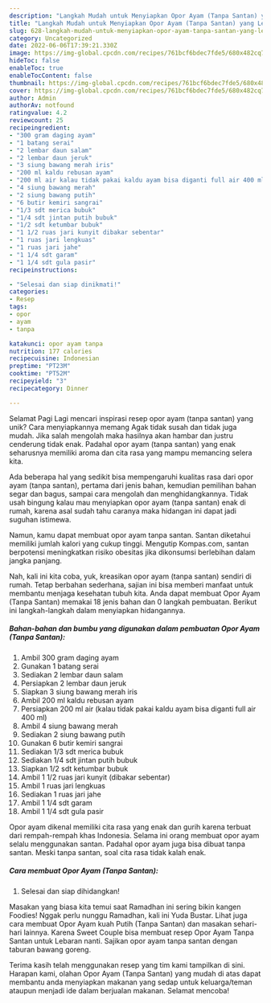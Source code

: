 ```yaml
---
description: "Langkah Mudah untuk Menyiapkan Opor Ayam (Tanpa Santan) yang Lezat, Enak"
title: "Langkah Mudah untuk Menyiapkan Opor Ayam (Tanpa Santan) yang Lezat, Enak"
slug: 628-langkah-mudah-untuk-menyiapkan-opor-ayam-tanpa-santan-yang-lezat-enak
category: Uncategorized
date: 2022-06-06T17:39:21.330Z
image: https://img-global.cpcdn.com/recipes/761bcf6bdec7fde5/680x482cq70/opor-ayam-tanpa-santan-foto-resep-utama.jpg
hideToc: false
enableToc: true
enableTocContent: false
thumbnail: https://img-global.cpcdn.com/recipes/761bcf6bdec7fde5/680x482cq70/opor-ayam-tanpa-santan-foto-resep-utama.jpg
cover: https://img-global.cpcdn.com/recipes/761bcf6bdec7fde5/680x482cq70/opor-ayam-tanpa-santan-foto-resep-utama.jpg
author: Admin
authorAv: notfound
ratingvalue: 4.2
reviewcount: 25
recipeingredient:
- "300 gram daging ayam"
- "1 batang serai"
- "2 lembar daun salam"
- "2 lembar daun jeruk"
- "3 siung bawang merah iris"
- "200 ml kaldu rebusan ayam"
- "200 ml air kalau tidak pakai kaldu ayam bisa diganti full air 400 ml"
- "4 siung bawang merah"
- "2 siung bawang putih"
- "6 butir kemiri sangrai"
- "1/3 sdt merica bubuk"
- "1/4 sdt jintan putih bubuk"
- "1/2 sdt ketumbar bubuk"
- "1 1/2 ruas jari kunyit dibakar sebentar"
- "1 ruas jari lengkuas"
- "1 ruas jari jahe"
- "1 1/4 sdt garam"
- "1 1/4 sdt gula pasir"
recipeinstructions:

- "Selesai dan siap dinikmati!"
categories:
- Resep
tags:
- opor
- ayam
- tanpa

katakunci: opor ayam tanpa 
nutrition: 177 calories
recipecuisine: Indonesian
preptime: "PT23M"
cooktime: "PT52M"
recipeyield: "3"
recipecategory: Dinner

---
```



Selamat Pagi Lagi mencari inspirasi resep opor ayam (tanpa santan) yang unik? Cara menyiapkannya memang Agak tidak susah dan tidak juga mudah. Jika salah mengolah maka hasilnya akan hambar dan justru cenderung tidak enak. Padahal opor ayam (tanpa santan) yang enak seharusnya memiliki aroma dan cita rasa yang mampu memancing selera kita.


Ada beberapa hal yang sedikit bisa mempengaruhi kualitas rasa dari opor ayam (tanpa santan), pertama dari jenis bahan, kemudian pemilihan bahan segar dan bagus, sampai cara mengolah dan menghidangkannya. Tidak usah bingung kalau mau menyiapkan opor ayam (tanpa santan) enak di rumah, karena asal sudah tahu caranya maka hidangan ini dapat jadi suguhan istimewa.

Namun, kamu dapat membuat opor ayam tanpa santan. Santan diketahui memiliki jumlah kalori yang cukup tinggi. Mengutip Kompas.com, santan berpotensi meningkatkan risiko obesitas jika dikonsumsi berlebihan dalam jangka panjang.


Nah, kali ini kita coba, yuk, kreasikan opor ayam (tanpa santan) sendiri di rumah. Tetap berbahan sederhana, sajian ini bisa memberi manfaat untuk membantu menjaga kesehatan tubuh kita. Anda dapat membuat Opor Ayam (Tanpa Santan) memakai 18 jenis bahan dan 0 langkah pembuatan. Berikut ini langkah-langkah dalam menyiapkan hidangannya.

<!--inarticleads1-->

##### Bahan-bahan dan bumbu yang digunakan dalam pembuatan Opor Ayam (Tanpa Santan):

1. Ambil 300 gram daging ayam
1. Gunakan 1 batang serai
1. Sediakan 2 lembar daun salam
1. Persiapkan 2 lembar daun jeruk
1. Siapkan 3 siung bawang merah iris
1. Ambil 200 ml kaldu rebusan ayam
1. Persiapkan 200 ml air (kalau tidak pakai kaldu ayam bisa diganti full air 400 ml)
1. Ambil 4 siung bawang merah
1. Sediakan 2 siung bawang putih
1. Gunakan 6 butir kemiri sangrai
1. Sediakan 1/3 sdt merica bubuk
1. Sediakan 1/4 sdt jintan putih bubuk
1. Siapkan 1/2 sdt ketumbar bubuk
1. Ambil 1 1/2 ruas jari kunyit (dibakar sebentar)
1. Ambil 1 ruas jari lengkuas
1. Sediakan 1 ruas jari jahe
1. Ambil 1 1/4 sdt garam
1. Ambil 1 1/4 sdt gula pasir


Opor ayam dikenal memiliki cita rasa yang enak dan gurih karena terbuat dari rempah-rempah khas Indonesia. Selama ini orang membuat opor ayam selalu menggunakan santan. Padahal opor ayam juga bisa dibuat tanpa santan. Meski tanpa santan, soal cita rasa tidak kalah enak. 

<!--inarticleads2-->

##### Cara membuat Opor Ayam (Tanpa Santan):


1. Selesai dan siap dihidangkan!

Masakan yang biasa kita temui saat Ramadhan ini sering bikin kangen Foodies! Nggak perlu nunggu Ramadhan, kali ini Yuda Bustar. Lihat juga cara membuat Opor Ayam kuah Putih (Tanpa Santan) dan masakan sehari-hari lainnya. Karena Sweet Couple bisa membuat resep Opor Ayam Tanpa Santan untuk Lebaran nanti. Sajikan opor ayam tanpa santan dengan taburan bawang goreng. 

Terima kasih telah menggunakan resep yang tim kami tampilkan di sini. Harapan kami, olahan Opor Ayam (Tanpa Santan) yang mudah di atas dapat membantu anda menyiapkan makanan yang sedap untuk keluarga/teman ataupun menjadi ide dalam berjualan makanan. Selamat mencoba!
